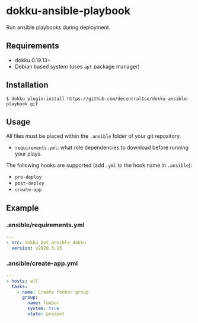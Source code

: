# dokku-ansible-playbook

Run ansible playbooks during deployment.

## Requirements

* dokku 0.19.13+
* Debian based system (uses `apt` package manager)

## Installation

```shell
$ dokku plugin:install https://github.com/decentral1se/dokku-ansible-playbook.git
```

## Usage

All files must be placed within the `.ansible` folder of your git repository.

* `requirements.yml`: what role dependencies to download before running your plays.

The following hooks are supported (add `.yml` to the hook name in `.ansible`):

* `pre-deploy`
* `post-deploy`
* `create-app`

## Example

### .ansible/requirements.yml

```yaml
---
- src: dokku_bot.ansible_dokku
  version: v2020.3.15
```

### .ansible/create-app.yml

```yaml
---
- hosts: all
  tasks:
    - name: Create foobar group
      group:
        name: foobar
        system: true
        state: present
```
